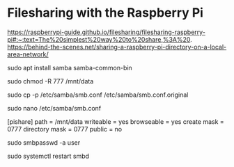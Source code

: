 # Filesharing with the Raspberry Pi
https://raspberrypi-guide.github.io/filesharing/filesharing-raspberry-pi#:~:text=The%20simplest%20way%20to%20share,%3A%20.
https://behind-the-scenes.net/sharing-a-raspberry-pi-directory-on-a-local-area-network/

sudo apt install samba samba-common-bin

sudo chmod -R 777 /mnt/data

sudo cp -p /etc/samba/smb.conf /etc/samba/smb.conf.original

sudo nano /etc/samba/smb.conf

[pishare]
path = /mnt/data
writeable = yes
browseable = yes
create mask = 0777
directory mask = 0777
public = no

sudo smbpasswd -a user

sudo systemctl restart smbd